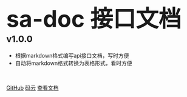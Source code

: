 <!-- 这是封面文件 -->

<!-- ![logo](logo.png) -->
# <span style="font-size: 60px;">sa-doc 接口文档</span> <small>v1.0.0</small>

<!-- > 一个好用的接口文档编写工具 -->

- 根据markdown格式编写api接口文档，写时方便
- 自动将markdown格式转换为表格形式，看时方便

<br>

[GitHub](https://github.com/click33/sa-doc)
[码云](https://gitee.com/sz6/sa-doc)
[查看文档](#介绍)

